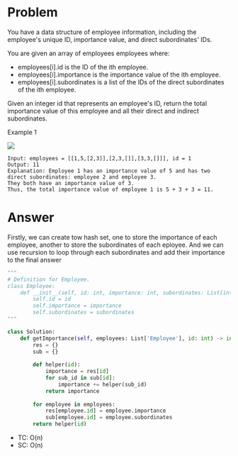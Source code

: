 # Problem
You have a data structure of employee information, including the employee's unique ID, importance value, and direct subordinates' IDs.

You are given an array of employees employees where:

- employees[i].id is the ID of the ith employee.
- employees[i].importance is the importance value of the ith employee.
- employees[i].subordinates is a list of the IDs of the direct subordinates of the ith employee.

Given an integer id that represents an employee's ID, return the total importance value of this employee and all their direct and indirect subordinates.

Example 1

![](https://assets.leetcode.com/uploads/2021/05/31/emp1-tree.jpg)

```
Input: employees = [[1,5,[2,3]],[2,3,[]],[3,3,[]]], id = 1
Output: 11
Explanation: Employee 1 has an importance value of 5 and has two direct subordinates: employee 2 and employee 3.
They both have an importance value of 3.
Thus, the total importance value of employee 1 is 5 + 3 + 3 = 11.
```
# Answer
Firstly, we can create tow hash set, one to store the importance of each employee, another to store the subordinates of each eployee. And we can use recursion to loop through each subordinates and add their importance to the final answer
```python
"""
# Definition for Employee.
class Employee:
    def __init__(self, id: int, importance: int, subordinates: List[int]):
        self.id = id
        self.importance = importance
        self.subordinates = subordinates
"""

class Solution:
    def getImportance(self, employees: List['Employee'], id: int) -> int:
        res = {}
        sub = {}
        
        def helper(id):
            importance = res[id]
            for sub_id in sub[id]:
                importance += helper(sub_id)
            return importance
        
        for employee in employees:
            res[employee.id] = employee.importance
            sub[employee.id] = employee.subordinates
        return helper(id)
```
- TC: O(n)
- SC: O(n)